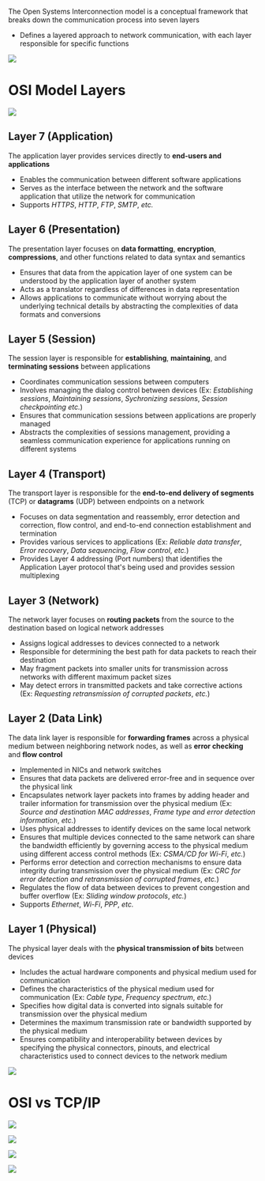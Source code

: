 The Open Systems Interconnection model is a conceptual framework that breaks down the communication process into seven layers

* Defines a layered approach to network communication, with each layer responsible for specific functions

![](https://github.com/JonmarCorpuz/SecondBrain/blob/main/Assets/Whitespace.png)

# OSI Model Layers

![](https://github.com/JonmarCorpuz/SecondBrain/blob/main/Assets/NCDafYdORnKavM8aa711kg_fa51b33b7ddd4d9497a7a08deb522fe1_C2M2L2_Item02_img2_OSI-model_v3_new.png)

## Layer 7 (Application)

The application layer provides services directly to **end-users and applications** 

* Enables the communication between different software applications
* Serves as the interface between the network and the software application that utilize the network for communication
* Supports *HTTPS*, *HTTP*, *FTP*, *SMTP*, *etc.*

## Layer 6 (Presentation)

The presentation layer focuses on **data formatting**, **encryption**, **compressions**, and other functions related to data syntax and semantics

* Ensures that data from the appication layer of one system can be understood by the application layer of another system
* Acts as a translator regardless of differences in data representation
* Allows applications to communicate without worrying about the underlying technical details by abstracting the complexities of data formats and conversions

## Layer 5 (Session)

The session layer is responsible for **establishing**, **maintaining**, and **terminating sessions** between applications

* Coordinates communication sessions between computers
* Involves managing the dialog control between devices (Ex: *Establishing sessions*, *Maintaining sessions*, *Sychronizing sessions*, *Session checkpointing* *etc.*)
* Ensures that communication sessions between applications are properly managed
* Abstracts the complexities of sessions management, providing a seamless communication experience for applications running on different systems

## Layer 4 (Transport)

The transport layer is responsible for the **end-to-end delivery of segments** (TCP) or **datagrams** (UDP) between endpoints on a network

* Focuses on data segmentation and reassembly, error detection and correction, flow control, and end-to-end connection establishment and termination
* Provides various services to applications (Ex: *Reliable data transfer*, *Error recovery*, *Data sequencing*, *Flow control*, *etc.*)
* Provides Layer 4 addressing (Port numbers) that identifies the Application Layer protocol that's being used and provides session multiplexing

## Layer 3 (Network)

The network layer focuses on **routing packets** from the source to the destination based on logical network addresses

* Assigns logical addresses to devices connected to a network
* Responsible for determining the best path for data packets to reach their destination
* May fragment packets into smaller units for transmission across networks with different maximum packet sizes
* May detect errors in transmitted packets and take corrective actions (Ex: *Requesting retransmission of corrupted packets*, *etc.*)

## Layer 2 (Data Link)

The data link layer is responsible for **forwarding frames** across a physical medium between neighboring network nodes, as well as **error checking** and **flow control**

* Implemented in NICs and network switches
* Ensures that data packets are delivered error-free and in sequence over the physical link
* Encapsulates network layer packets into frames by adding header and trailer information for transmission over the physical medium (Ex: *Source and destination MAC addresses*, *Frame type and error detection information*, *etc.*)
* Uses physical addresses to identify devices on the same local network
* Ensures that multiple devices connected to the same network can share the bandwidth efficiently by governing access to the physical medium using different access control methods (Ex: *CSMA/CD for Wi-Fi*, *etc.*)
* Performs error detection and correction mechanisms to ensure data integrity during transmission over the physical medium (Ex: *CRC for error detection and retransmission of corrupted frames*, *etc.*)
* Regulates the flow of data between devices to prevent congestion and buffer overflow (Ex: *Sliding window protocols*, *etc.*)
* Supports *Ethernet*, *Wi-Fi*, *PPP*, *etc.*

## Layer 1 (Physical)

The physical layer deals with the **physical transmission of bits** between devices

* Includes the actual hardware components and physical medium used for communication
* Defines the characteristics of the physical medium used for communication (Ex: *Cable type*, *Frequency spectrum*, *etc.*)
* Specifies how digital data is converted into signals suitable for transmission over the physical medium
* Determines the maximum transmission rate or bandwidth supported by the physical medium
* Ensures compatibility and interoperability between devices by specifying the physical connectors, pinouts, and electrical characteristics used to connect devices to the network medium

![](https://github.com/JonmarCorpuz/SecondBrain/blob/main/Assets/Whitespace.png)

# OSI vs TCP/IP

![](https://github.com/JonmarCorpuz/SecondBrain/blob/main/Assets/AlNgVaY3SdO6d9FGNfawRg_6288440de8ae467a872cff2df38909e1_C2M2L2_Item-04_img3_OSI-TCP-layer-comparison.png)

![](https://github.com/JonmarCorpuz/SecondBrain/blob/main/Assets/j8zOXD2lQta9WYdXdVj1lQ_3f8299c40e714116aa76af397fd175e1_C2M2L2_Item-04_img4_Data-unit-comparison.png)

![](https://github.com/JonmarCorpuz/SecondBrain/blob/main/Assets/vbtLcKycQTOiAtD9gh2h_w_90fb90df7d4a42fcb68af053f4be90e1_C2M2L2_Item-04_img5_protocols-comparison.png)

![](https://github.com/JonmarCorpuz/SecondBrain/blob/main/Assets/IGfxx6McSnOelDl7Rrmnkw_741c1fea387d40d4962e701789247ae1_C2M2L2_Item-04_img6_devices-comparison.png)
